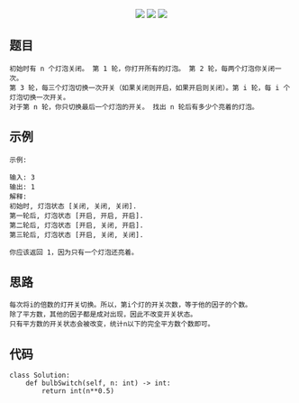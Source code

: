 <p align='center'>
<a href='https://github.com/HLearning/'><img src='https://img.shields.io/badge/github-HLearning-blue.svg'></a>
<a href='https://leetcode-cn.com/u/hlearning'><img src='https://img.shields.io/badge/leetcode-HLearning-yellow.svg'></a>
<a href='https://leetcode4py.readthedocs.io/'><img src='https://img.shields.io/badge/readthedocs-leetcode4py-orange.svg'></a>
</p>

## 题目
```
初始时有 n 个灯泡关闭。 第 1 轮，你打开所有的灯泡。 第 2 轮，每两个灯泡你关闭一次。
第 3 轮，每三个灯泡切换一次开关（如果关闭则开启，如果开启则关闭）。第 i 轮，每 i 个灯泡切换一次开关。
对于第 n 轮，你只切换最后一个灯泡的开关。 找出 n 轮后有多少个亮着的灯泡。
```

## 示例
```
示例:

输入: 3
输出: 1
解释:
初始时, 灯泡状态 [关闭, 关闭, 关闭].
第一轮后, 灯泡状态 [开启, 开启, 开启].
第二轮后, 灯泡状态 [开启, 关闭, 开启].
第三轮后, 灯泡状态 [开启, 关闭, 关闭].

你应该返回 1，因为只有一个灯泡还亮着。
```

## 思路
```
每次将i的倍数的灯开关切换。所以，第i个灯的开关次数，等于他的因子的个数。
除了平方数，其他的因子都是成对出现，因此不改变开关状态。
只有平方数的开关状态会被改变，统计n以下的完全平方数个数即可。
```

## 代码
```
class Solution:
    def bulbSwitch(self, n: int) -> int:
        return int(n**0.5)
```
